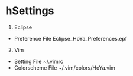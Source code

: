 # hSettings

1. Eclipse
- Preference File
Eclipse_HoYa_Preferences.epf

2. Vim
- Setting File
~/.vimrc
- Colorscheme File
~/.vim/colors/HoYa.vim

